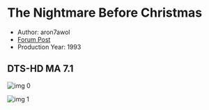 # The Nightmare Before Christmas

* Author: aron7awol
* [Forum Post](https://www.avsforum.com/threads/bass-eq-for-filtered-movies.2995212/post-59355600)
* Production Year: 1993

## DTS-HD MA 7.1

![img 0](https://i.imgur.com/uK4AESq.jpg)

![img 1](https://i.imgur.com/QQZTdOs.png)

